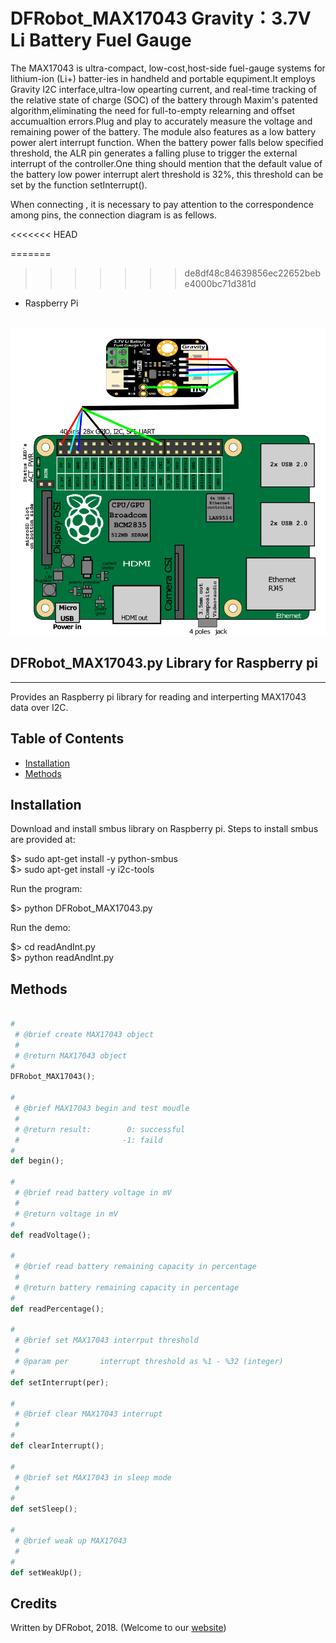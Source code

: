 # DFRobot_MAX17043 Gravity：3.7V Li Battery Fuel Gauge

The MAX17043 is ultra-compact, low-cost,host-side fuel-gauge systems for lithium-ion (Li+) batter-ies in handheld and portable 
equpiment.It employs Gravity I2C interface,ultra-low opearting current, and real-time tracking of the relative state of charge 
(SOC) of the battery through Maxim's patented algorithm,eliminating the need for full-to-empty relearning and offset accumualtion 
errors.Plug and play to accurately measure the voltage and remaining power of the battery. The module  also features as a low 
battery power alert interrupt function.  When the battery power falls below specified threshold, the ALR pin generates a falling 
pluse to trigger the external interrupt of the controller.One thing should mention that the default value of the battery low power
interrupt alert threshold is 32%, this threshold can be set by the function setInterrupt().

When connecting , it is necessary to pay attention to the correspondence among pins, the connection diagram is as fellows.
<br>

<<<<<<< HEAD

=======
>>>>>>> de8df48c84639856ec22652bebe4000bc71d381d
* Raspberry Pi
<br>
<img src="./image/Raspberry Pi.jpg">
<br>

## DFRobot_MAX17043.py Library for Raspberry pi
---------------------------------------------------------
Provides an Raspberry pi library for reading and interperting MAX17043 data over I2C.

## Table of Contents

* [Installation](#installation)
* [Methods](#methods)

## Installation

Download and install smbus library on Raspberry pi. Steps to install smbus are provided at:

$> sudo apt-get install -y python-smbus <br>
$> sudo apt-get install -y i2c-tools

Run the program:

$> python DFRobot_MAX17043.py

Run the demo:

$> cd readAndInt.py <br>
$> python readAndInt.py

## Methods

```python

#
 # @brief create MAX17043 object
 #
 # @return MAX17043 object
#
DFRobot_MAX17043();

#
 # @brief MAX17043 begin and test moudle
 #
 # @return result:        0: successful
 #                       -1: faild
#
def begin();

#
 # @brief read battery voltage in mV
 #
 # @return voltage in mV
#
def readVoltage();

#
 # @brief read battery remaining capacity in percentage
 #
 # @return battery remaining capacity in percentage
#
def readPercentage();

#
 # @brief set MAX17043 interrput threshold
 #
 # @param per       interrupt threshold as %1 - %32 (integer)
#
def setInterrupt(per);

#
 # @brief clear MAX17043 interrupt
 # 
#
def clearInterrupt();

#
 # @brief set MAX17043 in sleep mode
 # 
#
def setSleep();

#
 # @brief weak up MAX17043
 # 
#
def setWeakUp();

```

## Credits

Written by DFRobot, 2018. (Welcome to our [website](https://www.dfrobot.com/))
